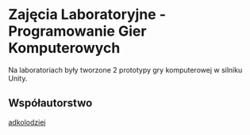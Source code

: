 # Zajęcia Laboratoryjne - Programowanie Gier Komputerowych

Na laboratoriach były tworzone 2 prototypy gry komputerowej w silniku Unity.

## Współautorstwo

[adkolodziej](https://github.com/adkolodziej)
